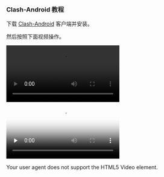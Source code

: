 ### Clash-Android 教程

下载 [Clash-Android](https://www.baidu.com) 客户端并安装。

然后按照下面视频操作。

<video src="https://github.com/atxiu/SS-Client/raw/master/Android/Clash-Android.mp4"></video>
<video id="video" controls="" preload="none" poster="http://media.w3.org/2010/05/sintel/poster.png">
      <source id="mp4" src="http://media.w3.org/2010/05/sintel/trailer.mp4" type="video/mp4">
      <source id="webm" src="http://media.w3.org/2010/05/sintel/trailer.webm" type="video/webm">
      <source id="ogv" src="http://media.w3.org/2010/05/sintel/trailer.ogv" type="video/ogg">
      <p>Your user agent does not support the HTML5 Video element.</p>
</video>
